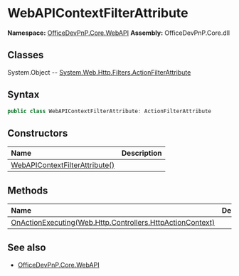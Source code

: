 # WebAPIContextFilterAttribute

**Namespace:** [OfficeDevPnP.Core.WebAPI](OfficeDevPnP.Core.WebAPI.md)
**Assembly:** OfficeDevPnP.Core.dll
## Classes
System.Object
-- [System.Web.Http.Filters.ActionFilterAttribute](System.Web.Http.Filters.ActionFilterAttribute.md)
## Syntax
```C#
public class WebAPIContextFilterAttribute: ActionFilterAttribute
```
## Constructors
|**Name**|**Description**|
|:-----|:-----|
| [WebAPIContextFilterAttribute()](WebAPIContextFilterAttributeconstructor1details.md) | 
## Methods
|**Name**|**Description**|
|:-----|:-----|
| [OnActionExecuting(Web.Http.Controllers.HttpActionContext)](WebAPIContextFilterAttributeOnActionExecutingWeb.Http.Controllers.HttpActionContext.md) | 
## See also
- [OfficeDevPnP.Core.WebAPI](OfficeDevPnP.Core.WebAPI.md)
